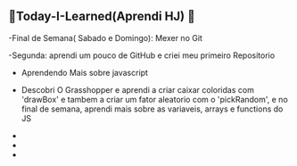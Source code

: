 ## 🎉Today-I-Learned(Aprendi HJ) 👏

-Final de Semana( Sabado e Domingo): Mexer no Git

-Segunda: aprendi um pouco de GitHub e criei meu primeiro Repositorio

- Aprendendo Mais sobre javascript

- Descobri O Grasshopper e aprendi a criar caixar coloridas com 'drawBox' e tambem a criar um fator aleatorio com o 'pickRandom', e no final de semana, aprendi mais sobre as         variaveis, arrays e functions do JS

-

-

-
